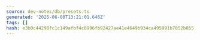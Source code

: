 ```yaml
---
source: dev-notes/db/presets.ts
generated: '2025-06-08T13:21:01.646Z'
tags: []
hash: e3b0c44298fc1c149afbf4c8996fb92427ae41e4649b934ca495991b7852b855
---
```


